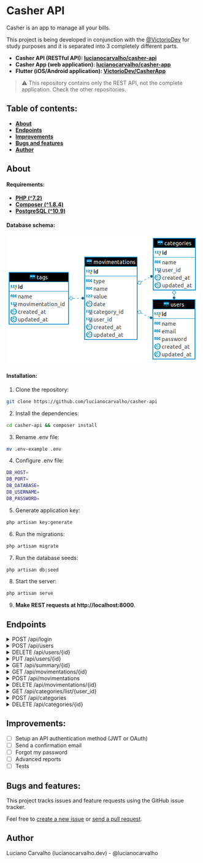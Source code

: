 # Casher API

Casher is an app to manage all your bills.

This project is being developed in conjunction with the [@VictorioDev](https://github.com/VictorioDev) for study purposes and it is separated into 3 completely different parts.

- **Casher API (RESTful API): [lucianocarvalho/casher-api](https://github.com/lucianocarvalho/casher-api)**
- **Casher App (web application): [lucianocarvalho/casher-app](https://github.com/lucianocarvalho/casher-app)**
- **Flutter (iOS/Android application): [VictorioDev/CasherApp](https://github.com/VictorioDev/CasherApp)**

> :warning: This repository contains only the REST API, not the complete application. Check the other repositories.

## Table of contents:

* **[About](#about)**
* **[Endpoints](#endpoints)**
* **[Improvements](#improvements)**
* **[Bugs and features](#bugs-and-features)**
* **[Author](#author)**

## About

#### Requirements:
- **[PHP (^7.2)](https://php.net/releases/)**
- **[Composer (^1.8.4)](https://getcomposer.org/)**
- **[PostgreSQL (^10.9)](https://www.postgresql.org/docs/10/release-10-9.html)**

#### Database schema:

<img id="casher-api" src="database-schema.png" alt="Casher Database Schema">


#### Installation:

1. Clone the repository:
```bash
git clone https://github.com/lucianocarvalho/casher-api
```

2. Install the dependencies:
```bash
cd casher-api && composer install
```

3. Rename .env file:
```bash
mv .env-example .env
```

4. Configure .env file:
```bash
DB_HOST=
DB_PORT=
DB_DATABASE=
DB_USERNAME=
DB_PASSWORD=
```

5. Generate application key:
```bash
php artisan key:generate
```

6. Run the migrations:
```bash
php artisan migrate
```

7. Run the database seeds:
```bash
php artisan db:seed
```

8. Start the server:
```bash
php artisan serve
```

9. **Make REST requests at http://localhost:8000**.

## Endpoints

<details>
<summary>POST /api/login</summary>
<br>
Auth login.

##### Request:

```POST /api/login```
```json
{
	"email":"lucianocarvalho@example.net",
	"password":"e10adc3949ba59abbe56e057f20f883e"
}
```

##### :heavy_check_mark: Successful response:
```Status Code: 200```
```json
{
	"status": true,
	"user_id": 1,
	"name":"Luciano Carvalho",
	"email":"lucianocarvalho@example.net"
}
```

##### :x: Failure response:

```Status Code: 204```
```json
{
	"status": false,
	"error": "Bad login"
}
```
</details>

<details>
<summary>POST /api/users</summary>
<br>
Register a new user.

##### Request:

```POST /api/users```
```json
{
	"name":"Luciano Carvalho",
	"email":"lucianocarvalho@example.net",
	"password":"e10adc3949ba59abbe56e057f20f883e"
}
```

##### :heavy_check_mark: Successful response:

```Status Code: 201```
```json
{
	"id": 1,
	"status": true,
	"name":"Luciano Carvalho",
	"email":"lucianocarvalho@example.net"
}
```

##### :x: Failure response:

```Status Code: 204```
```json
{
	"status": false,
	"error": "E-mail already exists"
}
```
</details>

<details>
<summary>DELETE /api/users/{id}</summary>
<br>
Delete a specific user.

##### Request:

```DELETE /api/users/1```

##### :heavy_check_mark: Successful response:

```Status Code: 201```
```json
{
	"status": true
}
```

##### :x: Failure response:

```Status Code: 204```
```json
{
	"status": false,
	"error": "This user could not be deleted"
}
```
</details>

<details>
<summary>PUT /api/users/{id}</summary>
<br>
Update a specific user.

##### Request:

```PUT /api/users/1```
```json
{
	"name":"Victorio Zansavio",
	"email":"victoriodev@example.net",
	"password":"e10adc3949ba59abbe56e057f20f883e"
}
```

##### :heavy_check_mark: Successful response:

```Status Code: 201```
```json
{
	"status": true,
	"id": 1,
	"name":"Victorio Zansavio",
	"email":"victoriodev@example.net"
}
```

##### :x: Failure response:

```Status Code: 204```
```json
{
	"status": false,
	"error": "User can not be updated"
}
```
</details>

<details>
<summary>GET /api/summary/{id}</summary>
<br>
Displays a user summary (monthly balance, number of entries, etc).

##### Request:

```GET /api/summary/1```

##### Response:

```Status Code: 201```
```json
{
	"balance": 3024.33,
	"positive_balance": true,
	"entries": 23,
	"last_entries": [
		{
			"id": 3,
			"type": "D",
			"name": "Car repair",
			"value": 200,
			"date": "2019-07-01 23:52:02"
		},
		{
			"id": 2,
			"type": "C",
			"name": "Salary",
			"value": 5500.27,
			"date": "2019-06-24 21:19:43"
		},
		{
			"id": 1,
			"type": "D",
			"name": "Lunch",
			"value": 39.90,
			"date": "2019-06-14 13:34:43"
		}
	]
}
```
</details>

<details>
<summary>GET /api/movimentations/{id}</summary>
<br>
List all movimentations of a specific user.

##### Query Parameters:

`?order_by`: order by a specific field.

`?start_date`: start with a specific date.

`?end_date`: start with a specific date.

`?type`: list only **C** or **D** movimentations.

##### Request:

```GET /api/movimentations/1```

##### Response:

```Status Code: 200```

```json
{
	"entries": 23,
	"hits": [
		{
			"id": 3,
			"type": "D",
			"name": "Car repair",
			"value": 200,
			"date": "2019-07-01 23:52:02"
		},
		{
			"id": 2,
			"type": "C",
			"name": "Salary",
			"value": 5500.27,
			"date": "2019-06-24 21:19:43"
		},
		{
			"id": 1,
			"type": "D",
			"name": "Lunch",
			"value": 39.90,
			"date": "2019-06-14 13:34:43"
		}
	]
}
```
</details>

<details>
<summary>POST /api/movimentations</summary>
<br>
Create a new movimentation.

##### Request:

```POST /api/movimentations```
```json
{
	"user_id": 1,
	"type": "D",
	"name": "Foo bar",
	"value": 99.21,
	"date": "2019-08-20 21:23:12"
}
```

##### Response:
```Status Code: 201```
```json
{
	"status": true,
	"user_id": 1,
	"type": "D",
	"name": "Foo bar",
	"value": 99.21,
	"date": "2019-08-20 21:23:12"
}
```
</details>

<details>
<summary>DELETE /api/movimentations/{id}</summary>
<br>
Delete a specific movimentation.

##### Request:

```DELETE /api/movimentations/1```

##### Response:
```Status Code: 204```
```json
{
	"status": true
}
```
</details>

<details>
<summary>GET /api/categories/list/{user_id}</summary>
<br>
List all categories from a specific user.

##### Request:

```GET /api/categories/list/2```

##### Response:
```Status Code: 200```
```json
[
	{
		"id": 1,
		"name": "Car",
		"user_id": 2,
		"created_at": "2019-07-26 02:47:39",
		"updated_at": "2019-07-26 02:47:39"
	},
	{
		"id": 2,
		"name": "Food",
		"user_id": 2,
		"created_at": "2019-07-26 03:04:13",
		"updated_at": "2019-07-26 03:04:13"
	}
]
```
</details>

<details>
<summary>POST /api/categories</summary>
<br>
Create a new category.

##### Request:

```POST /api/categories```
```json
{
	"name": "Uber",
	"user_id": 2
}
```

##### Response:
```Status Code: 201```
```json
{
    "name": "Uber",
    "user_id": "2",
    "updated_at": "2019-08-19 23:56:48",
    "created_at": "2019-08-19 23:56:48",
    "id": 4
}
```
</details>

<details>
<summary>DELETE /api/categories/{id}</summary>
<br>
Delete a specific category.

##### Request:

```DELETE /api/categories/1```

##### Response:
```Status Code: 204```
```json
{
    "status": true
}
```
</details>

## Improvements:

- [ ] Setup an API authentication method (JWT or OAuth)
- [ ] Send a confirmation email
- [ ] Forgot my password
- [ ] Advanced reports
- [ ] Tests

## Bugs and features:

This project tracks issues and feature requests using the GitHub issue tracker.

Feel free to [create a new issue](https://github.com/lucianocarvalho/casher-api/issues) or [send a pull request](https://github.com/lucianocarvalho/casher-api/pulls).

## Author

Luciano Carvalho (lucianocarvalho.dev) - @lucianocarvalho
